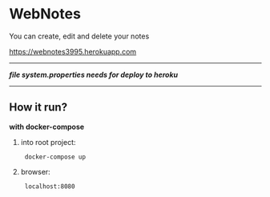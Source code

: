 # WebNotes
You can create, edit and delete your notes

https://webnotes3995.herokuapp.com

---

***file system.properties needs for deploy to heroku***

---

## How it run?

**with docker-compose**

1. into root project:

        docker-compose up

2. browser:

        localhost:8080
